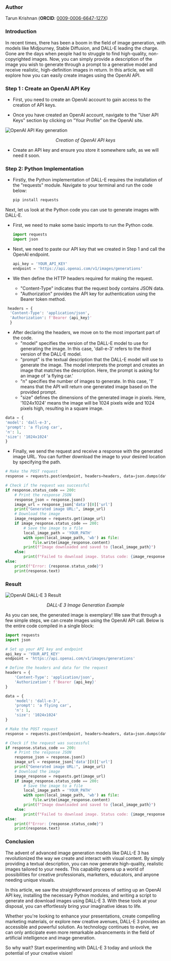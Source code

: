 ### Author

Tarun Krishnan (**ORCID**: [0009-0006-6647-127X](https://orcid.org/0009-0006-6647-127X))

### Introduction

In recent times, there has been a boom in the field of image generation, with models like Midjourney, Stable Diffusion, and DALL-E leading the charge. Gone are the days when people had to struggle to find high-quality, non-copyrighted images. Now, you can simply provide a description of the image you wish to generate through a prompt to a generative model and receive realistic, high-definition images in return. In this article, we will explore how you can easily create images using the OpenAI API.

### Step 1 : Create an OpenAI API Key

- First, you need to create an OpenAI account to gain access to the creation of API keys.

- Once you have created an OpenAI account, navigate to the "User API Keys" section by clicking on "Your Profile" on the OpenAI site.

![OpenAI API Key generation](dalle-1.png)

<div align="center" ><i>Creation of OpenAI API keys</i></div>

- Create an API key and ensure you store it somewhere safe, as we will need it soon.

### Step 2: Python Implementation

- Firstly, the Python implementation of DALL-E requires the installation of the "requests" module. Navigate to your terminal and run the code below:

  ```bash
  pip install requests
  ```

Next, let us look at the Python code you can use to generate images with DALL-E.

- First, we need to make some basic imports to run the Python code.

  ```python
  import requests
  import json
  ```

- Next, we need to paste our API key that we created in Step 1 and call the OpenAI endpoint.

  ```python
  api_key = 'YOUR_API_KEY'
  endpoint = 'https://api.openai.com/v1/images/generations'
  ```

- We then define the HTTP headers required for making the request.
  - "Content-Type" indicates that the request body contains JSON data.
  - "Authorization" provides the API key for authentication using the Bearer token method.

```python
 headers = {
  'Content-Type': 'application/json',
  'Authorization': f'Bearer {api_key}'
  }
```

- After declaring the headers, we move on to the most important part of the code.
  - "model" specifies the version of the DALL-E model to use for generating the image. In this case, 'dall-e-3' refers to the third version of the DALL-E model.
  - "prompt" is the textual description that the DALL-E model will use to generate the image. The model interprets the prompt and creates an image that matches the description. Here, the prompt is asking for an image of 'a flying car.'
  - "n" specifies the number of images to generate. In this case, '1' means that the API will return one generated image based on the provided prompt.
  - "size" defines the dimensions of the generated image in pixels. Here, '1024x1024' means the image will be 1024 pixels wide and 1024 pixels high, resulting in a square image.

```python
data = {
'model': 'dall-e-3',
'prompt': 'a flying car',
'n': 1,
'size': '1024x1024'
}
```

- Finally, we send the request and receive a response with the generated image URL. You can further download the image to your desired location by specifying the path.

```python
# Make the POST request
response = requests.post(endpoint, headers=headers, data=json.dumps(data))

# Check if the request was successful
if response.status_code == 200:
    # Print the response JSON
    response_json = response.json()
    image_url = response_json['data'][0]['url']
    print("Generated image URL:", image_url)
    # Download the image
    image_response = requests.get(image_url)
    if image_response.status_code == 200:
        # Save the image to a file
        local_image_path = 'YOUR_PATH'
        with open(local_image_path, 'wb') as file:
            file.write(image_response.content)
        print(f"Image downloaded and saved to {local_image_path}")
    else:
        print(f"Failed to download image. Status code: {image_response.status_code}")
else:
    print(f"Error: {response.status_code}")
    print(response.text)
```

### Result

![OpenAI DALL-E 3 Result](flying_car.png)

<div align="center" ><i>DALL-E 3 Image Generation Example</i></div>

As you can see, the generated image is exemplary! We saw that through a few simple steps, we can create images using the OpenAI API call. Below is the entire code compiled in a single block:

```python
import requests
import json

# Set up your API key and endpoint
api_key = 'YOUR_API_KEY'
endpoint = 'https://api.openai.com/v1/images/generations'

# Define the headers and data for the request
headers = {
    'Content-Type': 'application/json',
    'Authorization': f'Bearer {api_key}'
}

data = {
    'model': 'dall-e-3',
    'prompt': 'a flying car',
    'n': 1,
    'size': '1024x1024'
}

# Make the POST request
response = requests.post(endpoint, headers=headers, data=json.dumps(data))

# Check if the request was successful
if response.status_code == 200:
    # Print the response JSON
    response_json = response.json()
    image_url = response_json['data'][0]['url']
    print("Generated image URL:", image_url)
    # Download the image
    image_response = requests.get(image_url)
    if image_response.status_code == 200:
        # Save the image to a file
        local_image_path = 'YOUR_PATH'
        with open(local_image_path, 'wb') as file:
            file.write(image_response.content)
        print(f"Image downloaded and saved to {local_image_path}")
    else:
        print(f"Failed to download image. Status code: {image_response.status_code}")
else:
    print(f"Error: {response.status_code}")
    print(response.text)
```

### Conclusion

The advent of advanced image generation models like DALL-E 3 has revolutionized the way we create and interact with visual content. By simply providing a textual description, you can now generate high-quality, realistic images tailored to your needs. This capability opens up a world of possibilities for creative professionals, marketers, educators, and anyone needing unique visuals.

In this article, we saw the straightforward process of setting up an OpenAI API key, installing the necessary Python modules, and writing a script to generate and download images using DALL-E 3. With these tools at your disposal, you can effortlessly bring your imaginative ideas to life.

Whether you're looking to enhance your presentations, create compelling marketing materials, or explore new creative avenues, DALL-E 3 provides an accessible and powerful solution. As technology continues to evolve, we can only anticipate even more remarkable advancements in the field of artificial intelligence and image generation.

So why wait? Start experimenting with DALL-E 3 today and unlock the potential of your creative vision!
